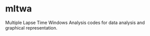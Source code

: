 # mltwa
Multiple Lapse Time Windows Analysis codes for data analysis and graphical representation. 
